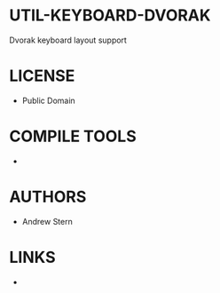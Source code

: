 UTIL-KEYBOARD-DVORAK
====================

Dvorak keyboard layout support

LICENSE
===============
* Public Domain

COMPILE TOOLS
===============
* 

AUTHORS
===============
* Andrew Stern

LINKS
===============
* 
